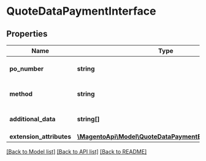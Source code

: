 # QuoteDataPaymentInterface

## Properties
Name | Type | Description | Notes
------------ | ------------- | ------------- | -------------
**po_number** | **string** | Purchase order number | [optional] 
**method** | **string** | Payment method code | 
**additional_data** | **string[]** | Payment additional details | [optional] 
**extension_attributes** | [**\MagentoApi\Model\QuoteDataPaymentExtensionInterface**](QuoteDataPaymentExtensionInterface.md) |  | [optional] 

[[Back to Model list]](../../README.md#documentation-for-models) [[Back to API list]](../../README.md#documentation-for-api-endpoints) [[Back to README]](../../README.md)

